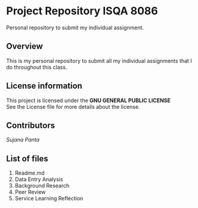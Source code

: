 # Project Repository ISQA 8086  
Personal repository to submit my individual assignment.  
  
## Overview  
This is my personal repository to submit all my individual assignments that I do throughout this class.  
>
## License information  
This project is licensed under the **GNU GENERAL PUBLIC LICENSE**  
See the License file for more details about the license.
>
## Contributors  
_Sujana Panta_
>
## List of files  
1. Readme.md
2. Data Entry Analysis
3. Background Research
4. Peer Review
5. Service Learning Reflection
